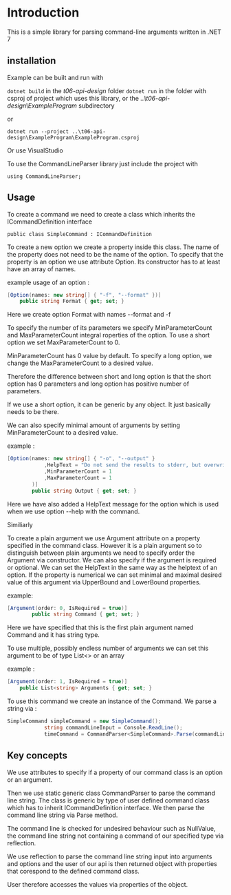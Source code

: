 # Introduction

This is a simple library for parsing command-line arguments written in .NET 7 

## installation

Example can be built and run with 

``` dotnet build ``` in the *t06-api-design* folder
``` dotnet run ``` in the folder with csproj of project which uses this library, or the *..\t06-api-design\ExampleProgram* subdirectory

or 

``` dotnet run --project ..\t06-api-design\ExampleProgram\ExampleProgram.csproj ```

Or use VisualStudio

To use the CommandLineParser library just include the project with 

``` using CommandLineParser; ```

## Usage

To create a command we need to create a class which inherits the ICommandDefinition interface

```
public class SimpleCommand : ICommandDefinition
```

To create a new option we create a property inside this class. The name of the property does not need to be the name of the option. To specify that the property is an option we use attribute Option. Its constructor has to at least have an array of names. 

example usage of an option : 

``` C#
[Option(names: new string[] { "-f", "--format" })]
    public string Format { get; set; }
```

Here we create option Format with names --format and -f 

To specify the number of its parameters we specify MinParameterCount and MaxParameterCount integral roperties of the option. To use a short option we set MaxParameterCount to 0. 

MinParameterCount has 0 value by default. To specify a long option, we change the MaxParameterCount to a desired value.

Therefore the difference between short and long option is that the short option has 0 parameters and long option has positive number of parameters. 

If we use a short option, it can be generic by any object. It just basically needs to be there.

We can also specify minimal amount of arguments by setting MinParameterCount to a desired value.

example : 

``` C#
[Option(names: new string[] { "-o", "--output" }
            ,HelpText = "Do not send the results to stderr, but overwrite the specified file."
            ,MinParameterCount = 1
            ,MaxParameterCount = 1
        )]
        public string Output { get; set; }
```

Here we have also added a HelpText message for the option which is used when we use option --help with the command. 

Similiarly

To create a plain argument we use Argument attribute on a property specified in the command class. However it is a plain argument so to distinguish between plain arguments we need to specify order the Argument via constructor. We can also specify if the argument is required or optional. We can set the HelpText in the same way as the helptext of an option. If the property is numerical we can set minimal and maximal desired value of this argument via UpperBound and LowerBound properties.

example: 

``` C#
[Argument(order: 0, IsRequired = true)]
        public string Command { get; set; }
```

Here we have specified that this is the first plain argument named Command and it has string type.

To use multiple, possibly endless number of arguments we can set this argument to be of type List<> or an array

example : 

``` C#
[Argument(order: 1, IsRequired = true)]
    public List<string> Arguments { get; set; }
```

To use this command we create an instance of the Command. We parse a string via : 

``` C#
SimpleCommand simpleCommand = new SimpleCommand();
            string commandLineInput = Console.ReadLine();
            timeCommand = CommandParser<SimpleCommand>.Parse(commandLineInput, simpleCommand);
```

## Key concepts

We use attributes to specify if a property of our command class is an option or an argument.

Then we use static generic class CommandParser to parse the command line string. The class is generic by type of user defined command class which has to inherit ICommandDefinition interface. We then parse the command line string via Parse method. 

The command line is checked for undesired behaviour such as NullValue, the command line string not containing a command of our specified type via reflection.

We use reflection to parse the command line string input into arguments and options and the user of our api is then returned object with properties that corespond to the defined command class. 

User therefore accesses the values via properties of the object.